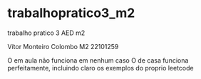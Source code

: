 # trabalhopratico3_m2
trabalho pratico 3 AED m2

Vítor Monteiro Colombo M2
22101259

O em aula não funciona em nenhum caso
O de casa funciona perfeitamente, incluindo claro os exemplos do proprio leetcode
